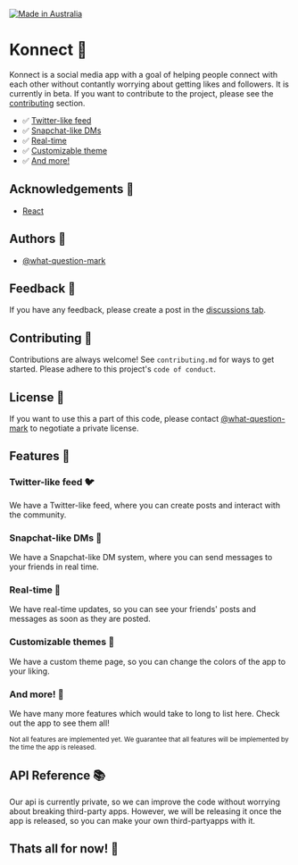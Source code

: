 [![Made in Australia](https://img.shields.io/badge/Made_In-Australia-00843D?labelColor=FFCD00&style=for-the-badge)](https://www.madeinaustralia.com.au/)

# Konnect 📱

Konnect is a social media app with a goal of helping people connect with each other without contantly worrying about getting likes and followers. It is currently in beta. If you want to contribute to the project, please see the [contributing](#contributing) section.

- ✅ [Twitter-like feed](#twitter-like-feed)
- ✅ [Snapchat-like DMs](#snapchat-like-dms)
- ✅ [Real-time](#real-time)
- ✅ [Customizable theme](#customizable-theme)
- ✅ [And more!](#and-more)


## Acknowledgements 📜

* [React](https://reactjs.org/)


## Authors 👥

- [@what-question-mark](https://www.github.com/what-question-mark)


## Feedback 📝
If you have any feedback, please create a post in the [discussions tab](https://github.com/What-Question-Mark/Konnect/discussions/new?category=feedback).


## Contributing 🤝
Contributions are always welcome!
See `contributing.md` for ways to get started. Please adhere to this project's `code of conduct`.


## License 📝
If you want to use this a part of this code, please contact [@what-question-mark](https://www.github.com/what-question-mark) to negotiate a private license.


## Features 🧮
    
### Twitter-like feed 🐦
We have a Twitter-like feed, where you can create posts and interact with the community.
    
### Snapchat-like DMs 👻
We have a Snapchat-like DM system, where you can send messages to your friends in real time.
    
### Real-time 📡
We have real-time updates, so you can see your friends' posts and messages as soon as they are posted.
    
### Customizable themes 🎨
We have a custom theme page, so you can change the colors of the app to your liking.
    
### And more! 🎉
We have many more features which would take to long to list here. Check out the app to see them all!
    
<sub>Not all features are implemented yet. We guarantee that all features will be implemented by the time the app is released.</sub>


## API Reference 📚

Our api is currently private, so we can improve the code without worrying about breaking third-party apps. However, we will be releasing it once the app is released, so you can make your own third-partyapps with it.


## Thats all for now! 🎉
